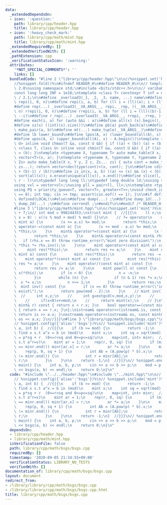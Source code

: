```yaml
---
data:
  _extendedDependsOn:
  - icon: ':question:'
    path: library/cpp/header.hpp
    title: library/cpp/header.hpp
  - icon: ':heavy_check_mark:'
    path: library/cpp/math/mint.hpp
    title: library/cpp/math/mint.hpp
  _extendedRequiredBy: []
  _extendedVerifiedWith: []
  _pathExtension: cpp
  _verificationStatusIcon: ':warning:'
  attributes:
    '*NOT_SPECIAL_COMMENTS*': ''
    links: []
  bundledCode: "#line 2 \"library/cpp/header.hpp\"\n\n//%snippet.set('header')%\n\
    //%snippet.fold()%\n#ifndef HEADER_H\n#define HEADER_H\n\n// template version\
    \ 2.0\nusing namespace std;\n#include <bits/stdc++.h>\n\n// varibable settings\n\
    const long long INF = 1e18;\ntemplate <class T> constexpr T inf = numeric_limits<T>::max()\
    \ / 2.1;\n\n#define _overload3(_1, _2, _3, name, ...) name\n#define _rep(i, n)\
    \ repi(i, 0, n)\n#define repi(i, a, b) for (ll i = (ll)(a); i < (ll)(b); ++i)\n\
    #define rep(...) _overload3(__VA_ARGS__, repi, _rep, )(__VA_ARGS__)\n#define _rrep(i,\
    \ n) rrepi(i, 0, n)\n#define rrepi(i, a, b) for (ll i = (ll)((b)-1); i >= (ll)(a);\
    \ --i)\n#define r_rep(...) _overload3(__VA_ARGS__, rrepi, _rrep, )(__VA_ARGS__)\n\
    #define each(i, a) for (auto &&i : a)\n#define all(x) (x).begin(), (x).end()\n\
    #define sz(x) ((int)(x).size())\n#define pb(a) push_back(a)\n#define mp(a, b)\
    \ make_pair(a, b)\n#define mt(...) make_tuple(__VA_ARGS__)\n#define ub upper_bound\n\
    #define lb lower_bound\n#define lpos(A, x) (lower_bound(all(A), x) - A.begin())\n\
    #define upos(A, x) (upper_bound(all(A), x) - A.begin())\ntemplate <class T, class\
    \ U> inline void chmax(T &a, const U &b) { if ((a) < (b)) (a) = (b); }\ntemplate\
    \ <class T, class U> inline void chmin(T &a, const U &b) { if ((a) > (b)) (a)\
    \ = (b); }\ntemplate <typename X, typename T> auto make_table(X x, T a) { return\
    \ vector<T>(x, a); }\ntemplate <typename X, typename Y, typename Z, typename...\
    \ Zs> auto make_table(X x, Y y, Z z, Zs... zs) { auto cont = make_table(y, z,\
    \ zs...); return vector<decltype(cont)>(x, cont); }\n\n#define cdiv(a, b) (((a)\
    \ + (b)-1) / (b))\n#define is_in(x, a, b) ((a) <= (x) && (x) < (b))\n#define uni(x)\
    \ sort(all(x)); x.erase(unique(all(x)), x.end())\n#define slice(l, r) substr(l,\
    \ r - l)\n\ntypedef long long ll;\ntypedef long double ld;\nusing vl = vector<ll>;\n\
    using vvl = vector<vl>;\nusing pll = pair<ll, ll>;\n\ntemplate <typename T>\n\
    using PQ = priority_queue<T, vector<T>, greater<T>>;\nvoid check_input() { assert(cin.eof()\
    \ == 0); int tmp; cin >> tmp; assert(cin.eof() == 1); }\n\n#if defined(PCM) ||\
    \ defined(LOCAL)\n#else\n#define dump(...) ;\n#define dump_1d(...) ;\n#define\
    \ dump_2d(...) ;\n#define cerrendl ;\n#endif\n\n#endif /* HEADER_H */\n//%snippet.end()%\n\
    #line 3 \"library/cpp/math/mint.hpp\"\n\n//%snippet.set('mint')%\nint mod = 1e9\
    \ + 7;\n// int mod = 998244353;\nstruct mint {  //{{{\n    ll x;\n    mint(ll\
    \ x = 0) : x((x % mod + mod) % mod) {}\n\n    // ?= operator\n    mint& operator+=(const\
    \ mint a) {\n        (x += a.x) %= mod;\n        return *this;\n    }\n    mint&\
    \ operator-=(const mint a) {\n        (x += mod - a.x) %= mod;\n        return\
    \ *this;\n    }\n    mint& operator*=(const mint a) {\n        (x *= a.x) %= mod;\n\
    \        return *this;\n    }\n    mint& operator/=(const mint& rhs) {\n     \
    \   if (rhs.x == 0) throw runtime_error(\"mint zero division\");\n        return\
    \ *this *= rhs.inv();\n    }\n\n    mint operator+(const mint a) const {\n   \
    \     mint res(*this);\n        return res += a;\n    }\n    mint operator-(const\
    \ mint a) const {\n        mint res(*this);\n        return res -= a;\n    }\n\
    \    mint operator*(const mint a) const {\n        mint res(*this);\n        return\
    \ res *= a;\n    }\n    mint operator/(const mint a) const {\n        mint res(*this);\n\
    \        return res /= a;\n    }\n\n    mint pow(ll n) const {\n        mint res(1),\
    \ x(*this);\n        if (n < 0) {\n            n = -n;\n            x = (*this).inv();\n\
    \        }\n        while (n) {\n            if (n & 1) res *= x;\n          \
    \  x *= x;\n            n >>= 1;\n        }\n        return res;\n    }\n\n  \
    \  mint inv() const {\n        if (x == 0) throw runtime_error(\"inv does not\
    \ exist\");\n        return pow(mod - 2);\n    }\n    // mint inv()const{\n  \
    \  //     int x,y;\n    //     int g=extgcd(v,mod,x,y);\n    //     assert(g==1);\n\
    \    //     if(x<0)x+=mod;\n    //     return mint(x);\n    // }\n\n    bool operator<(const\
    \ mint& r) const { return x < r.x; }\n    bool operator==(const mint& r) const\
    \ { return x == r.x; }\n};\nistream& operator>>(istream& is, const mint& a) {\
    \ return is >> a.x; }\nostream& operator<<(ostream& os, const mint& a) { return\
    \ os << a.x; }\n//}}}\n#line 3 \"library/cpp/math/bsgs/bsgs.cpp\"\n\n// %snippet.set('baybe_step_giant_step')%\n\
    // %snippet.config({'alias':'bsgs'})%\n// %snippet.include('mint')%\n\nint bsgs(int\
    \ a, int b) {  //{{{\n    if (b >= mod) {\n        return -1;\n    }\n\n    //\
    \ find x s.t a^x = b in (mod)\n    mint x;\n    int sq = sqrt(mod);\n    // x\
    \ = p*sq + r  (0<=r<sq and 0<=p<=sq)\n\n    map<int, int> minr;  // minr[v]: min(r\
    \ s.t a^r=v)\n    mint ar = 1;\n    rep(r, 0, sq) {\n        if (minr.find(ar.x)\
    \ == minr.end()) minr[ar.x] = r;\n        ar *= a;\n    }\n\n    mint A = mint(a).pow(-sq);\n\
    \    rep(p, 0, sq + 1) {\n        int Ab = (A.pow(p) * b).x;\n        if (minr.find(Ab)\
    \ != minr.end()) {\n            int r = minr[Ab];\n            return p * sq +\
    \ r;\n        }\n    }\n\n    return -1;\n}  //}}}\n// %snippet.end()%\n\nsigned\
    \ main() {\n    int a, b, p;\n    cin >> a >> b >> p;\n    mod = p;\n    cout\
    \ << bsgs(a, b) << endl;\n    return 0;\n}\n"
  code: "#include \"../../header.hpp\"\n#include \"../mint.hpp\"\n\n// %snippet.set('baybe_step_giant_step')%\n\
    // %snippet.config({'alias':'bsgs'})%\n// %snippet.include('mint')%\n\nint bsgs(int\
    \ a, int b) {  //{{{\n    if (b >= mod) {\n        return -1;\n    }\n\n    //\
    \ find x s.t a^x = b in (mod)\n    mint x;\n    int sq = sqrt(mod);\n    // x\
    \ = p*sq + r  (0<=r<sq and 0<=p<=sq)\n\n    map<int, int> minr;  // minr[v]: min(r\
    \ s.t a^r=v)\n    mint ar = 1;\n    rep(r, 0, sq) {\n        if (minr.find(ar.x)\
    \ == minr.end()) minr[ar.x] = r;\n        ar *= a;\n    }\n\n    mint A = mint(a).pow(-sq);\n\
    \    rep(p, 0, sq + 1) {\n        int Ab = (A.pow(p) * b).x;\n        if (minr.find(Ab)\
    \ != minr.end()) {\n            int r = minr[Ab];\n            return p * sq +\
    \ r;\n        }\n    }\n\n    return -1;\n}  //}}}\n// %snippet.end()%\n\nsigned\
    \ main() {\n    int a, b, p;\n    cin >> a >> b >> p;\n    mod = p;\n    cout\
    \ << bsgs(a, b) << endl;\n    return 0;\n}\n"
  dependsOn:
  - library/cpp/header.hpp
  - library/cpp/math/mint.hpp
  isVerificationFile: false
  path: library/cpp/math/bsgs/bsgs.cpp
  requiredBy: []
  timestamp: '2020-09-05 21:34:55+09:00'
  verificationStatus: LIBRARY_NO_TESTS
  verifiedWith: []
documentation_of: library/cpp/math/bsgs/bsgs.cpp
layout: document
redirect_from:
- /library/library/cpp/math/bsgs/bsgs.cpp
- /library/library/cpp/math/bsgs/bsgs.cpp.html
title: library/cpp/math/bsgs/bsgs.cpp
---
```


